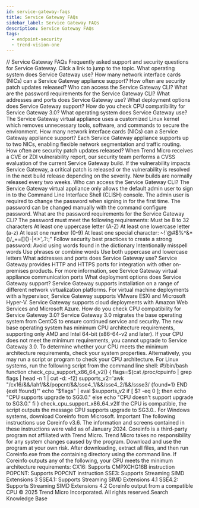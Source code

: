 ```yaml
---
id: service-gateway-faqs
title: Service Gateway FAQs
sidebar_label: Service Gateway FAQs
description: Service Gateway FAQs
tags:
  - endpoint-security
  - trend-vision-one
---
```


/*<![CDATA[*/ $('#title').html($('meta[name=map-description]').attr('content')); /*]]>*/ Service Gateway FAQs Frequently asked support and security questions for Service Gateway. Click a link to jump to the topic. What operating system does Service Gateway use? How many network interface cards (NICs) can a Service Gateway appliance support? How often are security patch updates released? Who can access the Service Gateway CLI? What are the password requirements for the Service Gateway CLI? What addresses and ports does Service Gateway use? What deployment options does Service Gateway support? How do you check CPU compatibility for Service Gateway 3.0? What operating system does Service Gateway use? The Service Gateway virtual appliance uses a customized Linux kernel which removes unnecessary tools, software, and commands to secure the environment. How many network interface cards (NICs) can a Service Gateway appliance support? Each Service Gateway appliance supports up to two NICs, enabling flexible network segmentation and traffic routing. How often are security patch updates released? When Trend Micro receives a CVE or ZDI vulnerability report, our security team performs a CVSS evaluation of the current Service Gateway build. If the vulnerability impacts Service Gateway, a critical patch is released or the vulnerability is resolved in the next build release depending on the severity. New builds are normally released every two weeks. Who can access the Service Gateway CLI? The Service Gateway virtual appliance only allows the default admin user to sign in to the Command Line Interface Shell (CLISH) console. The admin user is required to change the password when signing in for the first time. The password can be changed manually with the command configure password. What are the password requirements for the Service Gateway CLI? The password must meet the following requirements: Must be 8 to 32 characters At least one uppercase letter (A-Z) At least one lowercase letter (a-z) At least one number (0-9) At least one special character: ~!`@#$%^&*()/_+=[]{}-\|<>',.?:;" Follow security best practices to create a strong password: Avoid using words found in the dictionary Intentionally misspell words Use phrases or combine words Use both uppercase and lowercase letters What addresses and ports does Service Gateway use? Service Gateway provides HTTP and HTTPS ports for integration with other on-premises products. For more information, see Service Gateway virtual appliance communication ports What deployment options does Service Gateway support? Service Gateway supports installation on a range of different network virtualization platforms. For virtual machine deployments with a hypervisor, Service Gateway supports VMware ESXi and Microsoft Hyper-V. Service Gateway supports cloud deployments with Amazon Web Services and Microsoft Azure. How do you check CPU compatibility for Service Gateway 3.0? Service Gateway 3.0 migrates the base operating system from CentOS to ensure continued service and security. The new base operating system has minimum CPU architecture requirements, supporting only AMD and Intel 64-bit (x86-64-v2 and later). If your CPU does not meet the minimum requirements, you cannot upgrade to Service Gateway 3.0. To determine whether your CPU meets the minimum architecture requirements, check your system properties. Alternatively, you may run a script or program to check your CPU architecture. For Linux systems, run the following script from the command line shell: #!/bin/bash function check_cpu_support_x86_64_v2() { flags=$(cat /proc/cpuinfo | grep flags | head -n 1 | cut -d: -f2) supports_v2='awk "/cx16/&&/lahf/&&/popcnt/&&/sse4_1/&&/sse4_2/&&/ssse3/ {found=1} END {exit !found}"' echo "$flags" | eval $supports_v2 if [ $? -eq 0 ]; then echo "CPU supports upgrade to SG3.0." else echo "CPU doesn't support upgrade to SG3.0." fi } check_cpu_support_x86_64_v2If the CPU is compatible, the script outputs the message CPU supports upgrade to SG3.0.. For Windows systems, download Coreinfo from Microsoft. Important The following instructions use Coreinfo v3.6. The information and screens contained in these instructions were valid as of January 2024. Coreinfo is a third-party program not affiliated with Trend Micro. Trend Micro takes no responsibility for any system changes caused by the program. Download and use the program at your own risk. After downloading, extract all files, and then run Coreinfo.exe from the containing directory using the command line. If Coreinfo outputs any of the following, your CPU meets the minimum architecture requirements: CX16: Supports CMPXCHG16B instruction POPCNT: Supports POPCNT instruction SSE3: Supports Streaming SIMD Extensions 3 SSE4.1: Supports Streaming SIMD Extensions 4.1 SSE4.2: Supports Streaming SIMD Extensions 4.2 Coreinfo output from a compatible CPU © 2025 Trend Micro Incorporated. All rights reserved.Search Knowledge Base